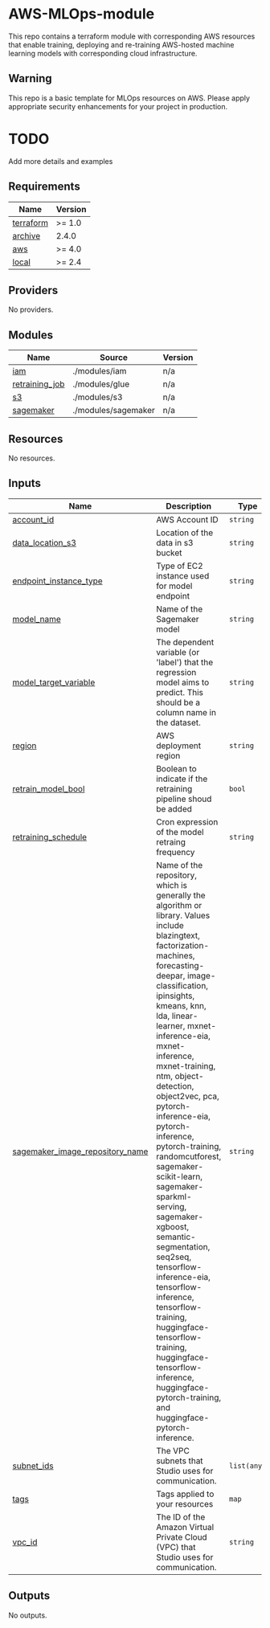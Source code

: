 # AWS-MLOps-module
This repo contains a terraform module with corresponding AWS resources that enable training, deploying and re-training AWS-hosted machine learning models with corresponding cloud infrastructure.

## Warning
This repo is a basic template for MLOps resources on AWS. Please apply appropriate security enhancements for your project in production.


# TODO
Add more details and examples


<!-- BEGIN_TF_DOCS -->
## Requirements

| Name | Version |
|------|---------|
| <a name="requirement_terraform"></a> [terraform](#requirement\_terraform) | >= 1.0 |
| <a name="requirement_archive"></a> [archive](#requirement\_archive) | 2.4.0 |
| <a name="requirement_aws"></a> [aws](#requirement\_aws) | >= 4.0 |
| <a name="requirement_local"></a> [local](#requirement\_local) | >= 2.4 |

## Providers

No providers.

## Modules

| Name | Source | Version |
|------|--------|---------|
| <a name="module_iam"></a> [iam](#module\_iam) | ./modules/iam | n/a |
| <a name="module_retraining_job"></a> [retraining\_job](#module\_retraining\_job) | ./modules/glue | n/a |
| <a name="module_s3"></a> [s3](#module\_s3) | ./modules/s3 | n/a |
| <a name="module_sagemaker"></a> [sagemaker](#module\_sagemaker) | ./modules/sagemaker | n/a |

## Resources

No resources.

## Inputs

| Name | Description | Type | Default | Required |
|------|-------------|------|---------|:--------:|
| <a name="input_account_id"></a> [account\_id](#input\_account\_id) | AWS Account ID | `string` | n/a | yes |
| <a name="input_data_location_s3"></a> [data\_location\_s3](#input\_data\_location\_s3) | Location of the data in s3 bucket | `string` | n/a | yes |
| <a name="input_endpoint_instance_type"></a> [endpoint\_instance\_type](#input\_endpoint\_instance\_type) | Type of EC2 instance used for model endpoint | `string` | `""` | no |
| <a name="input_model_name"></a> [model\_name](#input\_model\_name) | Name of the Sagemaker model | `string` | `""` | no |
| <a name="input_model_target_variable"></a> [model\_target\_variable](#input\_model\_target\_variable) | The dependent variable (or 'label') that the regression model aims to predict. This should be a column name in the dataset. | `string` | n/a | yes |
| <a name="input_region"></a> [region](#input\_region) | AWS deployment region | `string` | n/a | yes |
| <a name="input_retrain_model_bool"></a> [retrain\_model\_bool](#input\_retrain\_model\_bool) | Boolean to indicate if the retraining pipeline shoud be added | `bool` | `false` | no |
| <a name="input_retraining_schedule"></a> [retraining\_schedule](#input\_retraining\_schedule) | Cron expression of the model retraing frequency | `string` | n/a | yes |
| <a name="input_sagemaker_image_repository_name"></a> [sagemaker\_image\_repository\_name](#input\_sagemaker\_image\_repository\_name) | Name of the repository, which is generally the algorithm or library. Values include blazingtext, factorization-machines, forecasting-deepar, image-classification, ipinsights, kmeans, knn, lda, linear-learner, mxnet-inference-eia, mxnet-inference, mxnet-training, ntm, object-detection, object2vec, pca, pytorch-inference-eia, pytorch-inference, pytorch-training, randomcutforest, sagemaker-scikit-learn, sagemaker-sparkml-serving, sagemaker-xgboost, semantic-segmentation, seq2seq, tensorflow-inference-eia, tensorflow-inference, tensorflow-training, huggingface-tensorflow-training, huggingface-tensorflow-inference, huggingface-pytorch-training, and huggingface-pytorch-inference. | `string` | `""` | no |
| <a name="input_subnet_ids"></a> [subnet\_ids](#input\_subnet\_ids) | The VPC subnets that Studio uses for communication. | `list(any)` | n/a | yes |
| <a name="input_tags"></a> [tags](#input\_tags) | Tags applied to your resources | `map` | `{}` | no |
| <a name="input_vpc_id"></a> [vpc\_id](#input\_vpc\_id) | The ID of the Amazon Virtual Private Cloud (VPC) that Studio uses for communication. | `string` | n/a | yes |

## Outputs

No outputs.
<!-- END_TF_DOCS -->